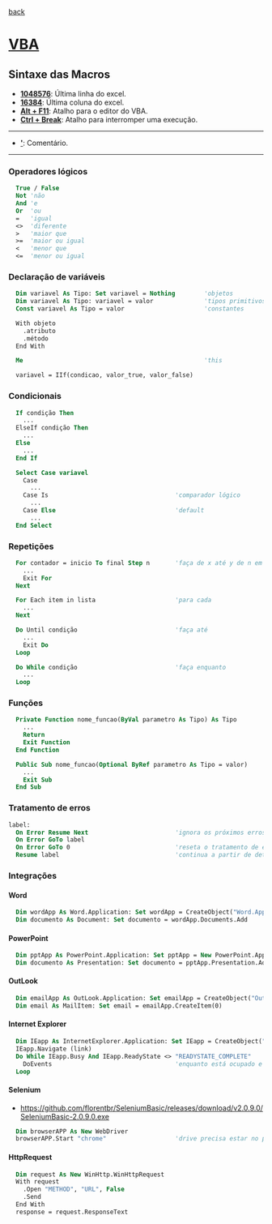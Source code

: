 [back](../readme.md)
# [VBA](https://docs.microsoft.com/pt-br/office/vba/api/overview/)
## Sintaxe das Macros
* **<ins>1048576</ins>**: Última linha do excel.
* **<ins>16384</ins>**: Última coluna do excel.
* **<ins>Alt + F11</ins>**: Atalho para o editor do VBA.
* **<ins>Ctrl + Break</ins>**: Atalho para interromper uma execução.
---
* **<ins>'</ins>**: Comentário.
---
### Operadores lógicos
```vb
  True / False
  Not 'não
  And 'e
  Or  'ou
  =   'igual
  <>  'diferente
  >   'maior que
  >=  'maior ou igual
  <   'menor que
  <=  'menor ou igual
```
### Declaração de variáveis
```vb
  Dim variavel As Tipo: Set variavel = Nothing        'objetos
  Dim variavel As Tipo: variavel = valor              'tipos primitivos
  Const variavel As Tipo = valor                      'constantes

  With objeto
    .atributo
    .método
  End With

  Me                                                  'this

  variavel = IIf(condicao, valor_true, valor_false)
```
### Condicionais
```vb
  If condição Then
    ...
  ElseIf condição Then
    ...
  Else
    ...
  End If
```
```vb
  Select Case variavel
    Case
      ...
    Case Is                                   'comparador lógico
      ...
    Case Else                                 'default
      ...
  End Select
```
### Repetições
```vb
  For contador = inicio To final Step n       'faça de x até y de n em n
    ...
    Exit For
  Next
```
```vb
  For Each item in lista                      'para cada
    ...
  Next
```
```vb
  Do Until condição                           'faça até
    ...
    Exit Do
  Loop
```
```vb
  Do While condição                           'faça enquanto
    ...
  Loop
```
### Funções
```vb
  Private Function nome_funcao(ByVal parametro As Tipo) As Tipo
    ...
    Return
    Exit Function
  End Function
```
```vb
  Public Sub nome_funcao(Optional ByRef parametro As Tipo = valor)
    ...
    Exit Sub
  End Sub
```
### Tratamento de erros
```vb
label:
  On Error Resume Next                        'ignora os próximos erros
  On Error GoTo label
  On Error GoTo 0                             'reseta o tratamento de erro
  Resume label                                'continua a partir de determinado ponto
```
### Integrações
#### Word
```vb
  Dim wordApp As Word.Application: Set wordApp = CreateObject("Word.Application")
  Dim documento As Document: Set documento = wordApp.Documents.Add
```
#### PowerPoint
```vb
  Dim pptApp As PowerPoint.Application: Set pptApp = New PowerPoint.Application
  Dim documento As Presentation: Set documento = pptApp.Presentation.Add
```
#### OutLook
```vb
  Dim emailApp As OutLook.Application: Set emailApp = CreateObject("OutLook.Application")
  Dim email As MailItem: Set email = emailApp.CreateItem(0)
```
#### Internet Explorer
```vb
  Dim IEapp As InternetExplorer.Application: Set IEapp = CreateObject("InternetExplorer.Application")
  IEapp.Navigate (link)
  Do While IEapp.Busy And IEapp.ReadyState <> "READYSTATE_COMPLETE"
    DoEvents                                  'enquanto está ocupado e não está pronto, carregue a página
  Loop
```
#### Selenium
* https://github.com/florentbr/SeleniumBasic/releases/download/v2.0.9.0/SeleniumBasic-2.0.9.0.exe
```vb
  Dim browserAPP As New WebDriver
  browserAPP.Start "chrome"                   'drive precisa estar no path
```
#### HttpRequest
```vb
  Dim request As New WinHttp.WinHttpRequest
  With request
    .Open "METHOD", "URL", False
    .Send
  End With
  response = request.ResponseText
```
